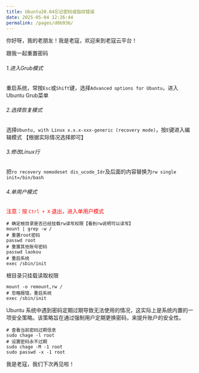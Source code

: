```yaml
---
title: Ubuntu20.04忘记密码或指纹错误
date: 2025-05-04 12:26:44
permalink: /pages/d0b936/
---
```


你好呀，我的老朋友！我是老寇，欢迎来到老寇云平台！

跟我一起重置密码

###### 1.进入Grub模式

重启系统，常按`Esc`或`Shift`键，选择`Advanced options for Ubuntu`，进入Ubuntu Grub菜单

###### 2.选择恢复模式

选择`Ubuntu, with Linux x.x.x-xxx-generic (recovery mode)`，按`E`键进入编辑模式 【根据实际情况选择即可】

###### 3.修改Linux行

把`ro recovery nomodeset dis_ucode_Idr`及后面的内容替换为`rw single init=/bin/bash`

###### 4.单用户模式

<font color="red">注意：按 `Ctrl + X` 退出，进入单用户模式</font>

```shell
# 确定根目录是否已经挂载rw读写权限【看到rw说明可以读写】
mount | grep -w /
# 重置root密码
passwd root
# 重置其他账号密码
passwd laokou
# 重启系统
exec /sbin/init
```

根目录只挂载读取权限
```shell
mount -o remount,rw /
# 忽略报错，重启系统
exec /sbin/init
```

Ubuntu 系统中遇到密码定期过期导致无法使用的情况，这实际上是系统内置的一项安全策略。该策略旨在通过强制用户定期更换密码，来提升账户的安全性。

```shell
# 查看当前密码过期信息
sudo chage -l root
# 设置密码永不过期
sudo chage -M -1 root
sudo passwd -x -1 root
```

我是老寇，我们下次再见啦！
